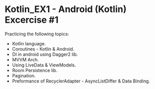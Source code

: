 # Kotlin_EX1 - Android (Kotlin) Excercise #1
Practicing the following topics:
  * Kotlin language.
  * Coroutines - Kotlin & Android.
  * DI in android using Dagger2 lib.
  * MVVM Arch.
  * Using LiveData & ViewModels.
  * Room Persistence lib.
  * Pagination.
  * Preformance of RecyclerAdapter - AsyncListDiffer & Data Binding.
